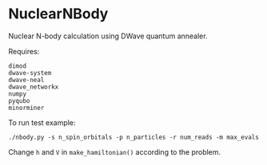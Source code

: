 # NuclearNBody
Nuclear N-body calculation using DWave quantum annealer.

Requires: 
```
dimod
dwave-system
dwave-neal
dwave_networkx
numpy
pyqubo
minorminer
```

To run test example:

```
./nbody.py -s n_spin_orbitals -p n_particles -r num_reads -m max_evals
```

Change ```h``` and ```V``` in ```make_hamiltonian()``` according to the problem.

